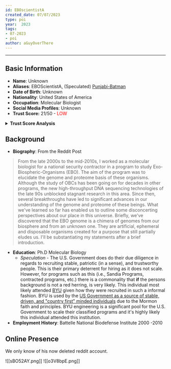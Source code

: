 ```yaml
---
id: EBOscientistA
created_date: 07/07/2023
type: poi
year:  2023
tags:
- 07-2023
- poi
author: aGuyOverThere
---
```


----

## Basic Information

- **Name**: Unknown
- **Aliases**: EBOScientistA, (Speculated) [Punjabi-Batman](https://old.reddit.com/user/Punjabi-Batman)
- **Date of Birth**: Unknown
- **Nationality**: United States of America
- **Occupation**: Molecular Biologist
- **Social Media Profiles**: Unknown
- **Trust Score:** 21/50 - <span style="color: red;">LOW</span>

<details>
<summary><b>Trust Score Analysis</b></summary>
<IMG src="https://publish-01.obsidian.md/access/1c31a6f93f82a49b0a9eb31193d6cdec/_images/EBOScientistA_Trust_Score.png" alt="Trust Score"/>
</details>

## Background

- **Biography**: From the Reddit Post

> From the late 2000s to the mid-2010s, I worked as a molecular biologist for a national security contractor in a program to study Exo-Biospheric-Organisms (EBO). The aim of the program was to elucidate the genome and proteome basis of these organisms. Although the study of OBCs has been going on for decades in other programs, the new high-throughput DNA sequencing technologies of the late 90s unblocked stagnant research in this area. Since then, several breakthroughs have led to significant advances in our understanding of the genome and proteome of these beings. What we've learned so far has enabled us to outline some disconcerting perspectives about our place in this universe. Briefly, we've discovered that the EBO genome is a chimera of genomes from our biosphere and from an unknown one. They are artificial, ephemeral and disposable organisms created for a purpose that still partially eludes us. I'll be substantiating my statements after a brief introduction.
> 
- **Education**: Ph.D Molecular Biology
	- *Speculation* - The U.S. Government does do their due diligence in regards to recruiting stable, patriotic (in a sense), and trustworthy people. This is their primary deterrent for hiring as it does not scale. However, for programs such as this (i.e., Sandia Programs, contracted programs, etc.) there is a commonality that **if** the persons background is not a red herring, is very likely. This individual most likely attended [BYU](https://www.byu.edu/) given how they were recruited in such a informal fashion. BYU is used by the [US Government as a source of stable, driven, and "country first" minded individuals](https://www.deseret.com/2022/11/1/23403019/fact-or-fiction-the-truth-about-fbi-cia-latter-day-saints-mormons) due to the Mormon faith and principles. BYU engineering is a significant pool for the U.S. Government to scale their classified programs and it's highly likely this individual attended this institution. 
- **Employment History**: Battelle National Biodefense Institute 2000 -2010

## Online Presence

We only know of his now deleted reddit account.

![[sBO52AY.png]]
![[o3V8bpE.png]]

